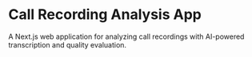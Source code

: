 # Call Recording Analysis App

A Next.js web application for analyzing call recordings with AI-powered transcription and quality evaluation.


